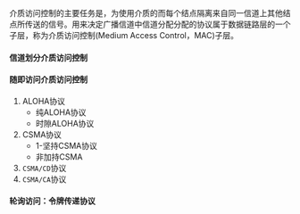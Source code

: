 介质访问控制的主要任务是，为使用介质的而每个结点隔离来自同一信道上其他结点所传送的信号。用来决定广播信道中信道分配分配的协议属于数据链路层的一个子层，称为介质访问控制(Medium Access Control，MAC)子层。



#### 信道划分介质访问控制







#### 随即访问介质访问控制

1. ALOHA协议
   - 纯ALOHA协议
   - 时隙ALOHA协议
2. CSMA协议
   - 1-坚持CSMA协议
   - 非加持CSMA
3. `CSMA/CD`协议
4. `CSMA/CA`协议





#### 轮询访问：令牌传递协议